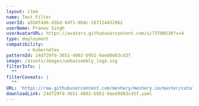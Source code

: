 ```yaml
---
layout: item
name: Test Filter
userId: a550f4d6-d3bd-44f1-9b4c-167114452062
userName: Pranav Singh
userAvatarURL: https://avatars.githubusercontent.com/u/73700530?v=4
type: deployment
compatibility: 
        - Kubernetes
patternId: 24d729fd-3651-4802-b951-9aed9d83cd3f
image: /assets/images/webassembly_logo.svg
filterInfo: |
  ""
filterCaveats: |
  ""
URL: 'https://raw.githubusercontent.com/meshery/meshery.io/master/catalog/24d729fd-3651-4802-b951-9aed9d83cd3f.yaml'
downloadLink: 24d729fd-3651-4802-b951-9aed9d83cd3f.yaml
---
```

